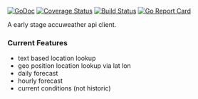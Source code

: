 [![GoDoc](https://godoc.org/github.com/AustinMCrane/go-accuweather?status.svg)](https://godoc.org/github.com/AustinMCrane/go-accuweather)
[![Coverage Status](https://coveralls.io/repos/github/AustinMCrane/go-accuweather/badge.svg?branch=master)](https://coveralls.io/github/AustinMCrane/go-accuweather?branch=master)
[![Build Status](https://travis-ci.com/AustinMCrane/go-accuweather.svg?branch=master)](https://travis-ci.com/AustinMCrane/go-accuweather)
[![Go Report Card](https://goreportcard.com/badge/github.com/austinmcrane/go-accuweather)](https://goreportcard.com/badge/github.com/austinmcrane/go-accuweather)

A early stage accuweather api client.


### Current Features
- text based location lookup
- geo position location lookup via lat lon
- daily forecast
- hourly forecast
- current conditions (not historic)
